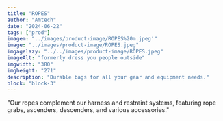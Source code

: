 ```yaml
---
title: "ROPES"
author: "Amtech"
date: "2024-06-22"
tags: ["prod"]
imagem: "../images/product-image/ROPES%20m.jpeg'"
image: "../images/product-image/ROPES.jpeg"
imgagelazy: "../../images/product-image/ROPES.jpeg"
imageAlt: "formerly dress you people outside"
imgwidth: "380"
imgheight: "271"
description: "Durable bags for all your gear and equipment needs."
block: "block-3"
---
```


"Our ropes complement our harness and restraint
systems, featuring rope grabs,
ascenders, descenders, and various accessories."
